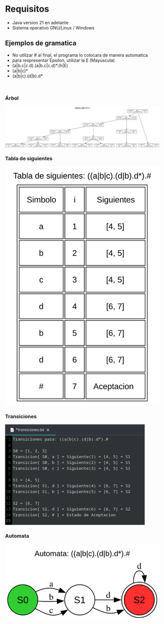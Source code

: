 # Requisitos
- Java version 21 en adelante
- Sistema operativo GNU/Linux / Windows

## Ejemplos de gramatica
- No utilizar # al final, el programa lo colocara de manera automatica
- para respresentar Epsilon, utilizar la E (Mayuscula)
- (a|b.c|c.d).(a|b.c|c.d)*.(h|E)
- (a|b|c)*
- (a|b|c).(d|b).d*


<br>

### Árbol
![arbolEjemplo.svg](/Documentacion/arbolEjemplo.svg)


### Tabla de siguientes
![siguientesEjemplo.svg](/Documentacion/siguientesEjemplo.svg)

### Transiciones
![transicionesEjemplo.png](/Documentacion/transicionesEjemplo.png)

### Automata
![automataEjemplo.svg](/Documentacion/automataEjemplo.svg)
